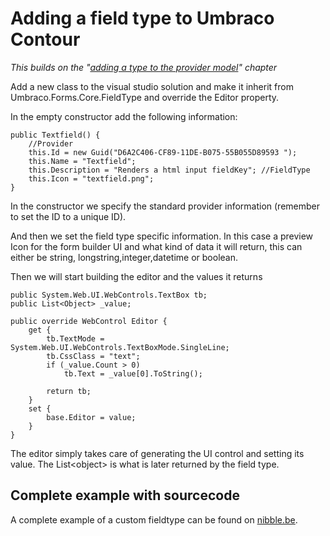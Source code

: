 # Adding a field type to Umbraco Contour #

*This builds on the "[adding a type to the provider model](addingatype.md)" chapter*

Add a new class to the visual studio solution and make it inherit from Umbraco.Forms.Core.FieldType and override the Editor property.

In the empty constructor add the following information:

	public Textfield() { 
		//Provider 
		this.Id = new Guid("D6A2C406-CF89-11DE-B075-55B055D89593 "); 
		this.Name = "Textfield"; 
		this.Description = "Renders a html input fieldKey"; //FieldType 
		this.Icon = "textfield.png";
	}

In the constructor we specify the standard provider information (remember to set the ID to a unique ID).

And then we set the field type specific information. In this case a preview Icon for the form builder UI and what kind of data it will return, this can either be string, longstring,integer,datetime or boolean.

Then we will start building the editor and the values it returns

	public System.Web.UI.WebControls.TextBox tb; 
	public List<Object> _value; 

	public override WebControl Editor { 
		get { 
			tb.TextMode = System.Web.UI.WebControls.TextBoxMode.SingleLine; 
			tb.CssClass = "text"; 
			if (_value.Count > 0) 
				tb.Text = _value[0].ToString(); 
			
			return tb; 
		} 
		set { 
			base.Editor = value; 
		} 
	}
The editor simply takes care of generating the UI control and setting its value. The List&lt;object> is what is later returned by the field type.

## Complete example with sourcecode
A complete example of a custom fieldtype can be found on [nibble.be](http://www.nibble.be/?p=89).